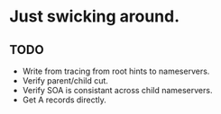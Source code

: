 # Just swicking around.

## TODO

- Write from tracing from root hints to nameservers.
- Verify parent/child cut.
- Verify SOA is consistant across child nameservers.
- Get A records directly.

